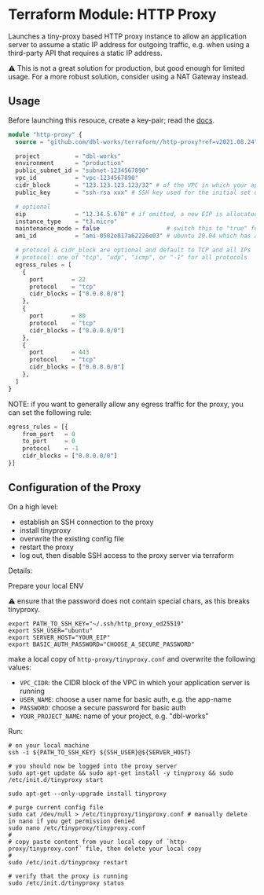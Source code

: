 # Terraform Module: HTTP Proxy

Launches a tiny-proxy based HTTP proxy instance to allow an application server to assume a static IP address for outgoing traffic, e.g. when using a third-party API that requires a static IP address.

⚠️ This is not a great solution for production, but good enough for limited usage. For a more robust solution, consider using a NAT Gateway instead.

## Usage

Before launching this resouce, create a key-pair; read the [docs](https://docs.aws.amazon.com/AWSEC2/latest/UserGuide/ec2-key-pairs.html).

```terraform
module "http-proxy" {
  source = "github.com/dbl-works/terraform//http-proxy?ref=v2021.08.24"

  project          = "dbl-works"
  environment      = "production"
  public_subnet_id = "subnet-1234567890"
  vpc_id           = "vpc-1234567890"
  cidr_block       = "123.123.123.123/32" # of the VPC in which your application server is running
  public_key       = "ssh-rsa xxx" # SSH key used for the initial set up

  # optional
  eip              = "12.34.5.678" # if omitted, a new EIP is allocated
  instance_type    = "t3.micro"
  maintenance_mode = false                   # switch this to "true" for the initial configuration, but keep it "false" for production
  ami_id           = "ami-0502e817a62226e03" # ubuntu 20.04 which has a free quota

  # protocol & cidr_block are optional and default to TCP and all IPs
  # protocol: one of "tcp", "udp", "icmp", or "-1" for all protocols
  egress_rules = [
    {
      port        = 22
      protocol    = "tcp"
      cidr_blocks = ["0.0.0.0/0"]
    },
    {
      port        = 80
      protocol    = "tcp"
      cidr_blocks = ["0.0.0.0/0"]
    },
    {
      port        = 443
      protocol    = "tcp"
      cidr_blocks = ["0.0.0.0/0"]
    },
  ]
}
```

NOTE: if you want to generally allow any egress traffic for the proxy, you can set the following rule:

```terraform
egress_rules = [{
    from_port   = 0
    to_port     = 0
    protocol    = -1
    cidr_blocks = ["0.0.0.0/0"]
}]
```

## Configuration of the Proxy

On a high level:

* establish an SSH connection to the proxy
* install tinyproxy
* overwrite the existing config file
* restart the proxy
* log out, then disable SSH access to the proxy server via terraform

Details:

Prepare your local ENV

⚠️ ensure that the password does not contain special chars, as this breaks tinyproxy.

```shell
export PATH_TO_SSH_KEY="~/.ssh/http_proxy_ed25519"
export SSH_USER="ubuntu"
export SERVER_HOST="YOUR_EIP"
export BASIC_AUTH_PASSWORD="CHOOSE_A_SECURE_PASSWORD"
```

make a local copy of `http-proxy/tinyproxy.conf` and overwrite the following values:

* `VPC_CIDR`: the CIDR block of the VPC in which your application server is running
* `USER_NAME`: choose a user name for basic auth, e.g. the app-name
* `PASSWORD`: choose a secure password for basic auth
* `YOUR_PROJECT_NAME`: name of your project, e.g. "dbl-works"

Run:

```shell
# on your local machine
ssh -i ${PATH_TO_SSH_KEY} ${SSH_USER}@${SERVER_HOST}

# you should now be logged into the proxy server
sudo apt-get update && sudo apt-get install -y tinyproxy && sudo /etc/init.d/tinyproxy start

sudo apt-get --only-upgrade install tinyproxy

# purge current config file
sudo cat /dev/null > /etc/tinyproxy/tinyproxy.conf # manually delete in nano if you get permission denied
sudo nano /etc/tinyproxy/tinyproxy.conf
#
# copy paste content from your local copy of `http-proxy/tinyproxy.conf` file, then delete your local copy
#
sudo /etc/init.d/tinyproxy restart

# verify that the proxy is running
sudo /etc/init.d/tinyproxy status
```
